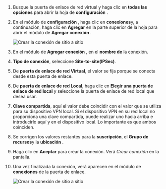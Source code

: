 1. Busque la puerta de enlace de red virtual y haga clic en **todas las opciones** para abrir la hoja de **configuración** .

2. En el módulo de **configuración** , haga clic en **conexiones**y, a continuación, haga clic en **Agregar** en la parte superior de la hoja para abrir el módulo de **Agregar conexión** .

    ![Crear la conexión de sitio a sitio](./media/vpn-gateway-add-site-to-site-connection-rm-portal-include/addconnection250.png)

3. En el módulo de **Agregar conexión** , en el **nombre de** la conexión. 

4. **Tipo de conexión**, seleccione **Site-to-site(IPSec)**.

5. De **puerta de enlace de red Virtual**, el valor se fija porque se conecta desde esta puerta de enlace.

6. De **puerta de enlace de red Local**, haga clic en **Elegir una puerta de enlace de red local** y seleccione la puerta de enlace de red local que desea usar. 

7. **Clave compartida**, aquí el valor debe coincidir con el valor que se utiliza para su dispositivo VPN local. Si el dispositivo VPN en su red local no proporciona una clave compartida, puede realizar uno hacia arriba e introducirlo aquí y en el dispositivo local. Lo importante es que ambos coinciden.

8. Se corrigen los valores restantes para la **suscripción**, el **Grupo de recursos**y la **ubicación** .

9. Haga clic en **Aceptar** para crear la conexión. Verá *Crear conexión* en la pantalla.

10. Una vez finalizada la conexión, verá aparecen en el módulo de **conexiones** de la puerta de enlace.

    ![Crear la conexión de sitio a sitio](./media/vpn-gateway-add-site-to-site-connection-rm-portal-include/connectionstatus450.png)

